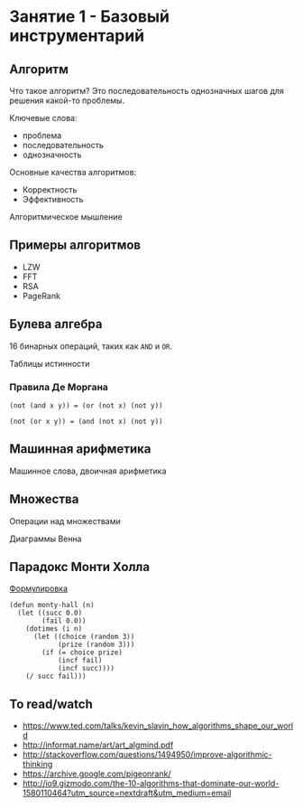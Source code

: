 # Занятие 1 - Базовый инструментарий

## Алгоритм

Что такое алгоритм? Это последовательность однозначных шагов для решения какой-то проблемы.

Ключевые слова:

- проблема
- последовательность
- однозначность

Основные качества алгоритмов:

- Корректность
- Эффективность

Алгоритмическое мышление


## Примеры алгоритмов

- LZW
- FFT
- RSA
- PageRank


## Булева алгебра

16 бинарных операций, таких как `AND` и `OR`.

Таблицы истинности

### Правила Де Моргана

```
(not (and x y)) = (or (not x) (not y))

(not (or x y)) = (and (not x) (not y))
```


## Машинная арифметика

Машинное слова, двоичная арифметика


## Множества

Операции над множествами

Диаграммы Венна


## Парадокс Монти Холла

[Формулировка](https://ru.wikipedia.org/wiki/%D0%9F%D0%B0%D1%80%D0%B0%D0%B4%D0%BE%D0%BA%D1%81_%D0%9C%D0%BE%D0%BD%D1%82%D0%B8_%D0%A5%D0%BE%D0%BB%D0%BB%D0%B0)

```
(defun monty-hall (n)
  (let ((succ 0.0)
        (fail 0.0))
    (dotimes (i n)
      (let ((choice (random 3)) 
            (prize (random 3)))
        (if (= choice prize)
            (incf fail)
            (incf succ))))
    (/ succ fail)))
```


## To read/watch

- https://www.ted.com/talks/kevin_slavin_how_algorithms_shape_our_world
- http://informat.name/art/art_algmind.pdf
- http://stackoverflow.com/questions/1494950/improve-algorithmic-thinking
- https://archive.google.com/pigeonrank/
- http://io9.gizmodo.com/the-10-algorithms-that-dominate-our-world-1580110464?utm_source=nextdraft&utm_medium=email
